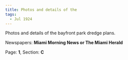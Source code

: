 ```yaml
---  
title: Photos and details of the  
tags:  
  - Jul 1924  
---  
```

  
Photos and details of the bayfront park dredge plans.  
  
Newspapers: **Miami Morning News or The Miami Herald**  
  
Page: **1**, Section: **C** 
